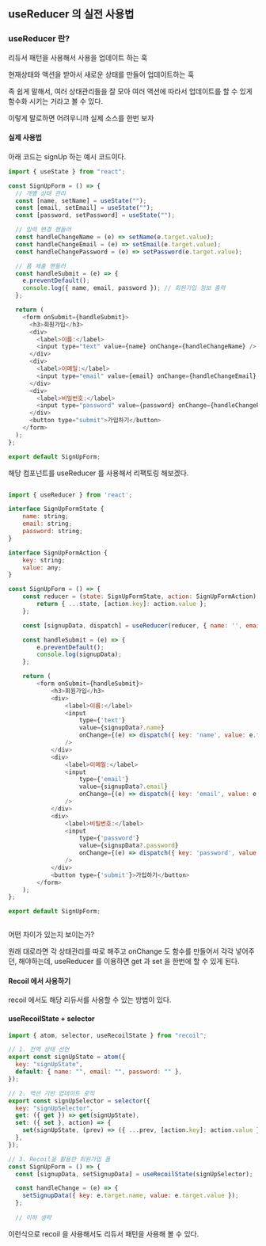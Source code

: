 ## useReducer 의 실전 사용법

### useReducer 란?

리듀서 패턴을 사용해서 사용을 업데이트 하는 훅

현재상태와 액션을 받아서 새로운 상태를 만들어 업데이트하는 훅

즉 쉽게 말해서, 여러 상태관리들을 잘 모아 여러 액션에 따라서 업데이트를 할 수 있게 함수화 시키는 거라고 볼 수 있다. 

이렇게 말로하면 어려우니까 실제 소스를 한번 보자 

#### 실제 사용법

아래 코드는 signUp 하는 예시 코드이다.

````javascript
import { useState } from "react";

const SignUpForm = () => {
  // 개별 상태 관리
  const [name, setName] = useState("");
  const [email, setEmail] = useState("");
  const [password, setPassword] = useState("");

  // 입력 변경 핸들러
  const handleChangeName = (e) => setName(e.target.value);
  const handleChangeEmail = (e) => setEmail(e.target.value);
  const handleChangePassword = (e) => setPassword(e.target.value);

  // 폼 제출 핸들러
  const handleSubmit = (e) => {
    e.preventDefault();
    console.log({ name, email, password }); // 회원가입 정보 출력
  };

  return (
    <form onSubmit={handleSubmit}>
      <h3>회원가입</h3>
      <div>
        <label>이름:</label>
        <input type="text" value={name} onChange={handleChangeName} />
      </div>
      <div>
        <label>이메일:</label>
        <input type="email" value={email} onChange={handleChangeEmail} />
      </div>
      <div>
        <label>비밀번호:</label>
        <input type="password" value={password} onChange={handleChangePassword} />
      </div>
      <button type="submit">가입하기</button>
    </form>
  );
};

export default SignUpForm;
````

해당 컴포넌트를 useReducer 를 사용해서 리팩토링 해보겠다. 

````javascript

import { useReducer } from 'react';

interface SignUpFormState {
    name: string;
    email: string;
    password: string;
}

interface SignUpFormAction {
    key: string;
    value: any;
}

const SignUpForm = () => {
    const reducer = (state: SignUpFormState, action: SignUpFormAction) => {
        return { ...state, [action.key]: action.value };
    };

    const [signupData, dispatch] = useReducer(reducer, { name: '', email: '', password: '' });

    const handleSubmit = (e) => {
        e.preventDefault();
        console.log(signupData);
    };

    return (
        <form onSubmit={handleSubmit}>
            <h3>회원가입</h3>
            <div>
                <label>이름:</label>
                <input
                    type={'text'}
                    value={signupData?.name}
                    onChange={(e) => dispatch({ key: 'name', value: e.target.value })}
                />
            </div>
            <div>
                <label>이메일:</label>
                <input
                    type={'email'}
                    value={signupData?.email}
                    onChange={(e) => dispatch({ key: 'email', value: e.target.value })}
                />
            </div>
            <div>
                <label>비밀번호:</label>
                <input
                    type={'password'}
                    value={signupData?.password}
                    onChange={(e) => dispatch({ key: 'password', value: e.target.value })}
                />
            </div>
            <button type={'submit'}>가입하기</button>
        </form>
    );
};

export default SignUpForm;



````


어떤 차이가 있는지 보이는가?

원래 대로라면 각 상태관리를 따로 해주고 onChange 도 함수를 만들어서 각각 넣어주던, 해야하는데,
useReducer 를 이용하면 get 과 set 을 한번에 할 수 있게 된다. 


#### Recoil 에서 사용하기

recoil 에서도 해당 리듀서를 사용할 수 있는 방법이 있다. 

#### useRecoilState + selector

````javascript
import { atom, selector, useRecoilState } from "recoil";

// 1. 전역 상태 선언
export const signUpState = atom({
  key: "signUpState",
  default: { name: "", email: "", password: "" },
});

// 2. 액션 기반 업데이트 로직
export const signUpSelector = selector({
  key: "signUpSelector",
  get: ({ get }) => get(signUpState),
  set: ({ set }, action) => {
    set(signUpState, (prev) => ({ ...prev, [action.key]: action.value }));
  },
});

// 3. Recoil을 활용한 회원가입 폼 
const SignUpForm = () => {
  const [signupData, setSignupData] = useRecoilState(signUpSelector);

  const handleChange = (e) => {
    setSignupData({ key: e.target.name, value: e.target.value });
  };
  
  // 이하 생략

````

이런식으로 recoil 을 사용해서도 리듀서 패턴을 사용해 볼 수 있다. 
